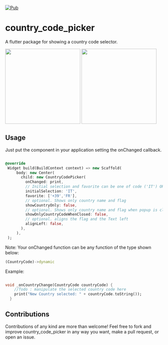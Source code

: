 [![Pub](https://img.shields.io/badge/Pub-1.1.5-orange.svg)](https://pub.dartlang.org/packages/country_code_picker)

# country_code_picker

A flutter package for showing a country code selector.

<img src="https://raw.githubusercontent.com/Salvatore-Giordano/CountryCodePicker/master/screenshots/screen1.png" width="240"/>
<img src="https://raw.githubusercontent.com/Salvatore-Giordano/CountryCodePicker/master/screenshots/screen2.png" width="240"/>

## Usage

Just put the component in your application setting the onChanged callback.

```dart

@override
 Widget build(BuildContext context) => new Scaffold(
     body: new Center(
       child: new CountryCodePicker(
         onChanged: print,
         // Initial selection and favorite can be one of code ('IT') OR dial_code('+39')
         initialSelection: 'IT',
         favorite: ['+39','FR'],
         // optional. Shows only country name and flag
         showCountryOnly: false,
         // optional. Shows only country name and flag when popup is closed.
         showOnlyCountryCodeWhenClosed: false,
         // optional. aligns the flag and the Text left
         alignLeft: false,
       ),
     ),
 );

```

Note: Your onChanged function can be any function of the type shown below:

```dart
(CountryCode)->dynamic

```

Example:

```dart

void _onCountryChange(CountryCode countryCode) {
    //Todo : manipulate the selected country code here
    print("New Country selected: " + countryCode.toString());
  }

```

## Contributions

Contributions of any kind are more than welcome! Feel free to fork and improve country_code_picker in any way you want, make a pull request, or open an issue.

